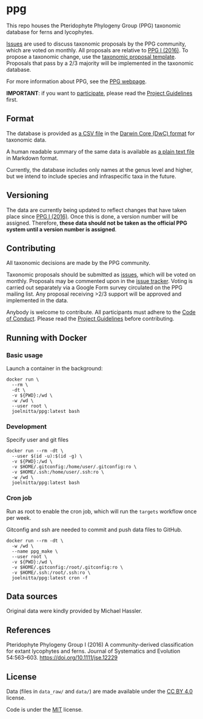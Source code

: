 # ppg

This repo houses the Pteridophyte Phylogeny Group (PPG) taxonomic database for ferns and lycophytes.

[Issues](https://github.com/pteridogroup/ppg/issues) are used to discuss taxonomic proposals by the PPG community, which are voted on monthly. All proposals are relative to [PPG I (2016)](https://doi.org/10.1111/jse.12229). To propose a taxonomic change, use the [taxonomic proposal template](https://github.com/pteridogroup/ppg/issues/new?assignees=&labels=taxonomic+proposal&template=taxonomic-proposal.yml). Proposals that pass by a 2/3 majority will be implemented in the taxonomic database. 

For more information about PPG, see the [PPG webpage](https://pteridogroup.github.io/).

**IMPORTANT**: if you want to [participate](#contributing), please read the [Project Guidelines](https://pteridogroup.github.io/guidelines.html) first.

## Format

The database is provided as [a CSV file](data/ppg.csv) in the [Darwin Core (DwC) format](https://dwc.tdwg.org/terms/#taxon) for taxonomic data.

A human readable summary of the same data is available as [a plain text file](data/ppg.md) in Markdown format.

Currently, the database includes only names at the genus level and higher, but we intend to include species and infraspecific taxa in the future.

## Versioning

The data are currently being updated to reflect changes that have taken place since [PPG I (2016)](https://doi.org/10.1111/jse.12229). Once this is done, a version number will be assigned. Therefore, **these data should not be taken as the official PPG system until a version number is assigned**.

## Contributing

All taxonomic decisions are made by the PPG community.

Taxonomic proposals should be submitted as [issues](https://github.com/pteridogroup/ppg/issues/new?assignees=&labels=taxonomic+proposal&template=taxonomic-proposal.yml), which will be voted on monthly. Proposals may be commented upon in the [issue tracker](https://github.com/pteridogroup/ppg/issues). Voting is carried out separately via a Google Form survey circulated on the PPG mailing list. Any proposal receiving >2/3 support will be approved and implemented in the data.

Anybody is welcome to contribute. All participants must adhere to the [Code of Conduct](https://pteridogroup.github.io/coc.html). Please read the [Project Guidelines](https://pteridogroup.github.io/guidelines.html) before contributing.

## Running with Docker

### Basic usage

Launch a container in the background:

```
docker run \
  --rm \
  -dt \
  -v ${PWD}:/wd \
  -w /wd \
  --user root \
  joelnitta/ppg:latest bash
```

### Development

Specify user and git files


```
docker run --rm -dt \
  --user $(id -u):$(id -g) \
  -v ${PWD}:/wd \
  -v $HOME/.gitconfig:/home/user/.gitconfig:ro \
  -v $HOME/.ssh:/home/user/.ssh:ro \
  -w /wd \
  joelnitta/ppg:latest bash
```

### Cron job

Run as root to enable the cron job, which will run the `targets` workflow once per week.

Gitconfig and ssh are needed to commit and push data files to GitHub.

```
docker run --rm -dt \
  -w /wd \
  --name ppg_make \
  --user root \
  -v ${PWD}:/wd \
  -v $HOME/.gitconfig:/root/.gitconfig:ro \
  -v $HOME/.ssh:/root/.ssh:ro \
  joelnitta/ppg:latest cron -f
```

## Data sources

Original data were kindly provided by Michael Hassler.

## References

Pteridophyte Phylogeny Group I (2016) A community-derived classification for extant lycophytes and ferns. Journal of Systematics and Evolution 54:563–603. https://doi.org/10.1111/jse.12229

## License

Data (files in `data_raw/` and `data/`) are made available under the [CC BY 4.0](https://creativecommons.org/licenses/by/4.0/) license.

Code is under the [MIT](LICENSE) license.